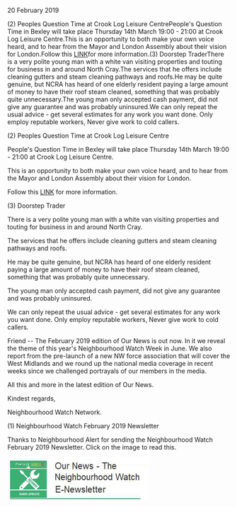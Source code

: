 20 February 2019

(2) Peoples Question Time at Crook Log Leisure CentrePeople's Question Time in Bexley will take place Thursday 14th March 19:00 - 21:00 at Crook Log Leisure Centre.This is an opportunity to both make your own voice heard, and to hear from the Mayor and London Assembly about their vision for London.Follow this [LINK](https://www.london.gov.uk/events/2019-03-14/peoples-question-time-bexley)for more information.(3) Doorstep TraderThere is a very polite young man with a white van visiting properties and touting for business in and around North Cray.The services that he offers include cleaning gutters and steam cleaning pathways and roofs.He may be quite genuine, but NCRA has heard of one elderly resident paying a large amount of money to have their roof steam cleaned, something that was probably quite unnecessary.The young man only accepted cash payment, did not give any guarantee and was probably uninsured.We can only repeat the usual advice - get several estimates for any work you want done. Only employ reputable workers, Never give work to cold callers.

(2) Peoples Question Time at Crook Log Leisure Centre

People's Question Time in Bexley will take place Thursday 14th March 19:00 - 21:00 at Crook Log Leisure Centre.

This is an opportunity to both make your own voice heard, and to hear from the Mayor and London Assembly about their vision for London.

Follow this [LINK](https://www.london.gov.uk/events/2019-03-14/peoples-question-time-bexley) for more information.

(3) Doorstep Trader

There is a very polite young man with a white van visiting properties and touting for business in and around North Cray.

The services that he offers include cleaning gutters and steam cleaning pathways and roofs.

He may be quite genuine, but NCRA has heard of one elderly resident paying a large amount of money to have their roof steam cleaned, something that was probably quite unnecessary.

The young man only accepted cash payment, did not give any guarantee and was probably uninsured.

We can only repeat the usual advice - get several estimates for any work you want done. Only employ reputable workers, Never give work to cold callers.

Friend -- The February 2019 edition of Our News is out now. In it we reveal the theme of this year's Neighbourhood Watch Week in June. We also report from the pre-launch of a new NW force association that will cover the West Midlands and we round up the national media coverage in recent weeks since we challenged portrayals of our members in the media.

All this and more in the latest edition of Our News.

Kindest regards,

Neighbourhood Watch Network.

(1) Neighbourhood Watch February 2019 Newsletter

Thanks to Neighbourhood Alert for sending the Neighbourhood Watch February 2019 Newsletter. Click on the image to read this.[](http://www.northcrayresidents.org.uk/posters/poster250.pdf)

![Image](images/nm0709_1.gif)
